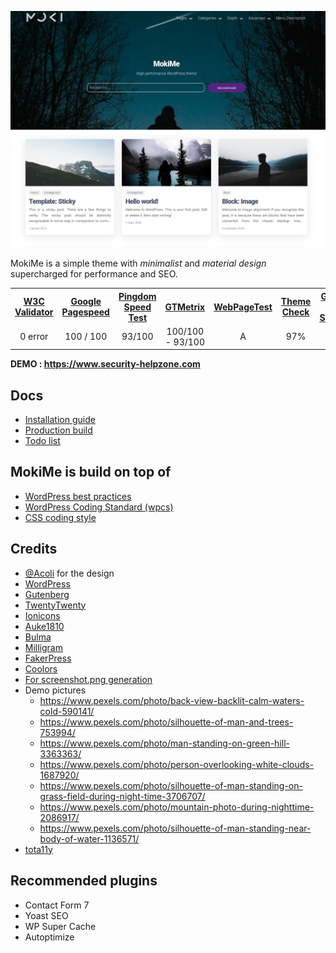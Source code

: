 ![MokiMe Screenshot](screenshot.png)

MokiMe is a simple theme with *minimalist* and *material design* supercharged for performance and SEO.

<table>
   <tr>
     <th><a href="https://validator.w3.org/nu/?doc=https%3A%2F%2Fwww.security-helpzone.com%2F">W3C Validator</a></th>
     <th><a href="https://developers.google.com/speed/pagespeed/insights/?hl=fr&url=https%3A%2F%2Fwww.security-helpzone.com%2F">Google Pagespeed</a></th>
     <th><a href="https://tools.pingdom.com/#5c3b68a1d5800000">Pingdom Speed Test</a></th>
     <th><a href="https://gtmetrix.com/reports/www.security-helpzone.com/VtbhJkUk">GTMetrix</a></th>
     <th><a href="https://www.webpagetest.org/result/200318_QA_fb195bb56ac7000d21d8b48537d1198d/">WebPageTest</a></th>
     <th><a href="https://themecheck.info/">Theme Check</a></th>
     <th><a href="https://search.google.com/structured-data/testing-tool?hl=fr#url=https%3A%2F%2Fwww.security-helpzone.com">Google Rich Snippet</a></th>
   </tr>
   <tr align="center">
     <td>0 error</td>
     <td>100 / 100</td>
     <td>93/100</td>
     <td>100/100 - 93/100</td>
     <td>A</td>
     <td>97%</td>
     <td>Pass</td>
   </tr>
 </table>

**DEMO : https://www.security-helpzone.com**

## Docs

* [Installation guide](docs/install.md)
* [Production build](docs/production.md)
* [Todo list](docs/todo.md)

## MokiMe is build on top of

* [WordPress best practices](https://make.wordpress.org/themes/handbook/review/resources/)
* [WordPress Coding Standard (wpcs)](https://github.com/WordPress/WordPress-Coding-Standards)
* [CSS coding style](https://github.com/necolas/idiomatic-css/tree/master/translations/fr-FR)

## Credits

* [@Acoli](https://acoli.fr/) for the design
* [WordPress](https://wordpress.org)
* [Gutenberg](https://fr.wordpress.org/gutenberg/)
* [TwentyTwenty](https://fr.wordpress.org/themes/twentytwenty/)
* [Ionicons](https://ionicons.com/)
* [Auke1810](https://gist.github.com/Auke1810/f2a4cf04f2c07c74a393a4b442f22267)
* [Bulma](https://bulma.io)
* [Milligram](https://milligram.io)
* [FakerPress](https://fr.wordpress.org/plugins/fakerpress/)
* [Coolors](https://coolors.co)
* [For screenshot.png generation](https://croppola.com/)
* Demo pictures
    * https://www.pexels.com/photo/back-view-backlit-calm-waters-cold-590141/
    * https://www.pexels.com/photo/silhouette-of-man-and-trees-753994/
    * https://www.pexels.com/photo/man-standing-on-green-hill-3363363/
    * https://www.pexels.com/photo/person-overlooking-white-clouds-1687920/
    * https://www.pexels.com/photo/silhouette-of-man-standing-on-grass-field-during-night-time-3706707/
    * https://www.pexels.com/photo/mountain-photo-during-nighttime-2086917/
    * https://www.pexels.com/photo/silhouette-of-man-standing-near-body-of-water-1136571/
* [tota11y](https://khan.github.io/tota11y/)
## Recommended plugins

* Contact Form 7
* Yoast SEO
* WP Super Cache
* Autoptimize
